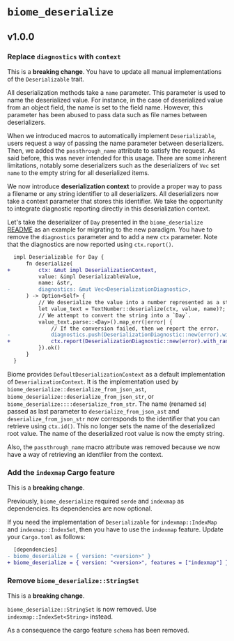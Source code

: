 # `biome_deserialize`

## v1.0.0


### Replace `diagnostics` with `context`

This is a **breaking change**.
You have to update all manual implementations of the `Deserializable` trait.

All deserialization methods take a `name` parameter.
This parameter is used to name the deserialized value.
For instance, in the case of deserialized value from an object field, the name is set to the field name.
However, this parameter has been abused to pass data such as file names between deserializers.

When we introduced macros to automatically implement `Deserializable`, users request a way of passing the name parameter between deserializers.
Then, we added the `passthrough_name` attribute to satisfy the request.
As said before, this was never intended for this usage.
There are some inherent limitations, notably some deserializers such as the deserializers of `Vec` set `name` to the empty string for all deserialized items.

We now introduce **deserialization context** to provide a proper way to pass a filename or any string identifier to all deserializers.
All deserializers now take a context parameter that stores this identifier.
We take the opportunity to integrate diagnostic reporting directly in this deserialization context.

Let's take the deserializer of `Day` presented in the `biome_deserialize` [README](https://github.com/biomejs/biome/tree/main/crates/biome_deserialize) as an example for migrating to the new paradigm.
You have to remove the `diagnostics` parameter and to add a new `ctx` parameter.
Note that the diagnostics are now reported using `ctx.report()`.

```diff
  impl Deserializable for Day {
      fn deserialize(
+         ctx: &mut impl DeserializationContext,
          value: &impl DeserializableValue,
          name: &str,
-         diagnostics: &mut Vec<DeserializationDiagnostic>,
      ) -> Option<Self> {
          // We deserialize the value into a number represented as a string.
          let value_text = TextNumber::deserialize(ctx, value, name)?;
          // We attempt to convert the string into a `Day`.
          value_text.parse::<Day>().map_err(|error| {
              // If the conversion failed, then we report the error.
-             diagnostics.push(DeserializationDiagnostic::new(error).with_range(value.range()));
+             ctx.report(DeserializationDiagnostic::new(error).with_range(value.range()));
          }).ok()
      }
  }
```

Biome provides `DefaultDeserializationContext` as a default implementation of `DeserializationContext`.
It is the implementation used by `biome_deserialize::deserialize_from_json_ast`, `biome_deserialize::deserialize_from_json_str`, or `biome_deserialize::::deserialize_from_str`.
The name (renamed `id`) passed as last parameter to `deserialize_from_json_ast` and `deserialize_from_json_str` now corresponds to the identifier that you can retrieve using `ctx.id()`.
This no longer sets the name of the deserialized root value.
The name of the deserialized root value is now the empty string.

Also, the `passthrough_name` macro attribute was removed because we now have a way of retrieving an identfiier from the context.

### Add the `indexmap` Cargo feature

This is a **breaking change**.

Previously, `biome_deserialize` required `serde` and `indexmap` as dependencies.
Its dependencies are now optional.

If you need the implementation of `Deserializable` for `indexmap::IndexMap` and `indexmap::IndexSet`, then you have to use the `indexmap` feature.
Update your `Cargo.toml` as follows:

```diff
  [dependencies]
- biome_deserialize = { version: "<version>" }
+ biome_deserialize = { version: "<version>", features = ["indexmap"] }
```

### Remove `biome_deserialize::StringSet`

This is a **breaking change**.

`biome_deserialize::StringSet` is now removed.
Use `indexmap::IndexSet<String>` instead.

As a consequence the cargo feature `schema` has been removed.
